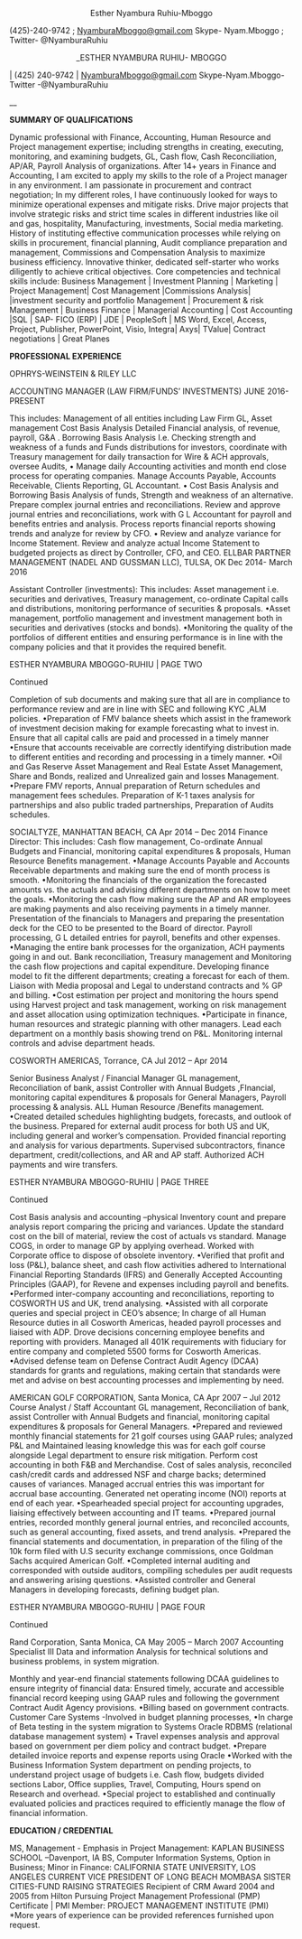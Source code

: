 <p align="center">
Esther Nyambura Ruhiu-Mboggo

(425)-240-9742  ;   NyamburaMboggo@gmail.com
Skype- Nyam.Mboggo ;  Twitter- @NyamburaRuhiu
 </p>
 <p align="center">
_ESTHER NYAMBURA RUHIU- MBOGGO

| (425) 240-9742 | NyamburaMboggo@gmail.com 
Skype-Nyam.Mboggo-Twitter -@NyamburaRuhiu
</p>
__

**SUMMARY OF QUALIFICATIONS**

Dynamic professional with Finance, Accounting, Human Resource and Project management expertise; including strengths in creating, executing, monitoring, and examining budgets, GL, Cash flow, Cash Reconciliation, AP/AR, Payroll Analysis of organizations. After 14+ years in Finance and Accounting, I am excited to apply my skills to the role of a Project manager in any environment.  I am passionate in procurement and contract negotiation; In my different roles, I have continuously looked for ways to minimize operational expenses and mitigate risks. Drive major projects that involve strategic risks and strict time scales in different industries like oil and gas, hospitality, Manufacturing, investments, Social media marketing. History of instituting effective communication processes while relying on skills in procurement, financial planning, Audit compliance preparation and management, Commissions and Compensation Analysis to maximize business efficiency. Innovative thinker, dedicated self-starter who works diligently to achieve critical objectives. Core competencies and technical skills include: 
Business Management | Investment Planning | Marketing | Project Management| Cost Management |Commissions Analysis| |investment security and portfolio Management | Procurement & risk Management | Business Finance | Managerial Accounting | Cost Accounting |SQL | SAP- FICO (ERP) | JDE | PeopleSoft | MS Word, Excel, Access, Project, Publisher, PowerPoint, Visio, Integra| Axys| TValue| Contract negotiations | Great Planes


**PROFESSIONAL EXPERIENCE**


OPHRYS-WEINSTEIN & RILEY LLC

ACCOUNTING MANAGER (LAW FIRM/FUNDS’ INVESTMENTS)	JUNE 2016-PRESENT

This includes:  Management of all entities including Law Firm GL, Asset management Cost Basis Analysis Detailed Financial analysis,  of revenue, payroll,  G&A . Borrowing Basis Analysis I.e. Checking strength and weakness of a funds and Funds distributions for investors, coordinate with Treasury management for daily transaction for Wire & ACH approvals, oversee Audits, 
• Manage daily Accounting activities and month end close process for operating companies. Manage Accounts Payable, Accounts Receivable, Clients Reporting, GL Accountant.
• Cost Basis Analysis and Borrowing Basis Analysis of funds, Strength and weakness of an alternative. Prepare complex journal entries and reconciliations. Review and approve journal entries and reconciliations, work with G L Accountant for payroll and benefits entries and analysis.   Process reports financial reports showing trends and analyze for review by CFO.
• Review and analyze variance for Income Statement. Review and analyze actual Income Statement to budgeted 
projects as direct by Controller, CFO, and CEO.
ELLBAR PARTNER MANAGEMENT (NADEL AND GUSSMAN LLC), TULSA, OK	Dec 2014- March 2016

Assistant Controller (investments):
This includes:  Asset management i.e. securities and derivatives, Treasury management, co-ordinate Capital calls and distributions, monitoring performance of securities & proposals.
•Asset management, portfolio management and investment management both in securities and derivatives (stocks and bonds). 
•Monitoring the quality of the portfolios of different entities and ensuring performance is in line with the company policies and that it provides the required benefit.


ESTHER NYAMBURA MBOGGO-RUHIU | PAGE TWO

Continued

Completion of sub documents and making sure that all are in compliance to performance review and are in line with SEC and following KYC ,ALM policies.
•Preparation of FMV balance sheets which assist in the framework of investment decision making for example forecasting what to invest in. Ensure that all capital calls are paid and processed in a timely manner
•Ensure that accounts receivable are correctly identifying distribution made to different entities and recording and processing in a timely manner.
•Oil and Gas Reserve Asset Management and Real Estate Asset Management, Share and Bonds, realized and Unrealized gain and losses Management.
 •Prepare FMV reports, Annual preparation of Return schedules and management fees schedules. Preparation of K-1 taxes analysis for partnerships and also public traded partnerships, Preparation of Audits schedules.

SOCIALTYZE, MANHATTAN BEACH, CA	Apr 2014 – Dec 2014
Finance Director:
This includes: Cash flow management, Co-ordinate Annual Budgets and Financial, monitoring capital expenditures & proposals, Human Resource Benefits management.
 •Manage Accounts Payable and Accounts Receivable departments and making sure the end of month process is smooth. 
•Monitoring the financials of the organization the forecasted amounts vs. the actuals and advising different departments on how to meet the goals.
•Monitoring the cash flow making sure the AP and AR employees are making payments and also receiving payments in a timely manner. Presentation of the financials to Managers and preparing the presentation deck for the CEO to be presented to the Board of director. Payroll processing, G L detailed entries for payroll, benefits and other expenses. 
•Managing the entire bank processes for the organization, ACH payments going in and out.  Bank reconciliation, Treasury management and Monitoring the cash flow projections and capital expenditure. Developing finance model to fit the different departments; creating a forecast for each of them. Liaison with Media proposal and Legal to understand contracts and % GP and billing.
•Cost estimation per project and monitoring the hours spend using Harvest project and task management, working on risk management and asset allocation using optimization techniques.
•Participate in finance, human resources and strategic planning with other managers. Lead each department on a monthly basis showing trend on P&L. Monitoring internal controls and advise department heads.

COSWORTH AMERICAS, Torrance, CA	Jul 2012 – Apr 2014 

Senior Business Analyst / Financial Manager
GL management, Reconciliation of bank, assist Controller with Annual Budgets ,FInancial, monitoring capital expenditures & proposals for General Managers, Payroll processing & analysis.  ALL Human Resource /Benefits management.
•Created detailed schedules highlighting budgets, forecasts, and outlook of the business. Prepared for external audit process for both US and UK, including general and worker’s compensation. Provided financial reporting and analysis for various departments. Supervised subcontractors, finance department, credit/collections, and AR and AP staff. Authorized ACH payments and wire transfers. 

ESTHER NYAMBURA MBOGGO-RUHIU | PAGE THREE


Continued

Cost Basis analysis and accounting –physical Inventory count and prepare analysis report comparing the pricing and variances.  Update the standard cost on the bill of material, review the cost of actuals vs standard. Manage COGS, in order to manage GP by applying overhead. Worked with Corporate office to dispose of obsolete inventory.
•Verified that profit and loss (P&L), balance sheet, and cash flow activities adhered to International Financial Reporting Standards (IFRS) and Generally Accepted Accounting Principles (GAAP), for Revene and expenses including payroll and benefits.
•Performed inter-company accounting and reconciliations, reporting to COSWORTH US and UK, trend analysing.
•Assisted with all corporate queries and special project in CEO’s absence; In charge of all Human Resource duties in all Cosworth Americas, headed payroll processes and liaised with ADP. Drove decisions concerning employee benefits and reporting with providers. Managed all 401K requirements with fiduciary for entire company and completed 5500 forms for Cosworth Americas.
•Advised defense team on Defense Contract Audit Agency (DCAA) standards for grants and regulations, making certain that standards were met and advise on best accounting processes and implementing by need.

AMERICAN GOLF CORPORATION, Santa Monica, CA 	Apr 2007 – Jul 2012 
Course Analyst / Staff Accountant 
GL management, Reconciliation of bank, assist Controller with Annual Budgets and financial, monitoring capital expenditures & proposals for General Managers.
•Prepared and reviewed monthly financial statements for 21 golf courses using GAAP rules; analyzed P&L and 
Maintained leasing knowledge this was for each golf course alongside Legal department to ensure risk mitigation. Perform cost accounting in both F&B and Merchandise. Cost of sales analysis, reconciled cash/credit cards and addressed NSF and charge backs; determined causes of variances. Managed accrual entries this was important for accrual base accounting. Generated net operating income (NOI) reports at end of each year.
•Spearheaded special project for accounting upgrades, liaising effectively between accounting and IT teams.
•Prepared journal entries, recorded monthly general journal entries, and reconciled accounts, such as general accounting, fixed assets, and trend analysis.
•Prepared the financial statements and documentation, in preparation of the filing of the 10k form filed with U.S security exchange commissions, once Goldman Sachs acquired American Golf.
•Completed internal auditing and corresponded with outside auditors, compiling schedules per audit requests and answering arising questions. 
•Assisted controller and General  Managers in developing forecasts, defining budget plan. 

ESTHER NYAMBURA MBOGGO-RUHIU | PAGE FOUR

Continued


Rand Corporation, Santa Monica, CA                                                                                        May 2005 – March 2007
Accounting Specialist III
Data and information Analysis for technical solutions and business problems, in system migration.

Monthly and year-end financial statements following DCAA guidelines  to ensure integrity of financial data: 
Ensured timely, accurate and accessible financial record keeping using GAAP rules and following the government Contract Audit Agency provisions.
•Billing based on government contracts. Customer Care Systems -Involved in budget planning processes, 
•In charge of Beta testing in the system migration to Systems Oracle RDBMS (relational database management system)
• Travel expenses analysis and approval based on government per diem policy and contract budget.
•Prepare detailed invoice reports and expense reports using Oracle 
•Worked with the Business Information System department on pending projects, to understand project usage of budgets i.e.
Cash flow, budgets divided sections Labor, Office supplies, Travel, Computing, Hours spend on Research and overhead.
•Special project to established and continually evaluated policies and practices required to efficiently manage the flow of financial information.



**EDUCATION / CREDENTIAL**


MS, Management - Emphasis in Project Management: KAPLAN BUSINESS SCHOOL –Davenport, IA
BS, Computer Information Systems, Option in Business; Minor in Finance: CALIFORNIA STATE UNIVERSITY, LOS ANGELES
CURRENT VICE PRESIDENT OF LONG BEACH MOMBASA SISTER CITIES-FUND RAISING STRATEGIES
Recipient of CRM Award 2004 and 2005 from Hilton
Pursuing Project Management Professional (PMP) Certificate | PMI Member:  PROJECT MANAGEMENT INSTITUTE (PMI)
*More years of experience can be provided references furnished upon request.

